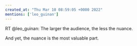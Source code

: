 ```yaml
---
created_at: "Thu Mar 10 08:59:05 +0000 2022"
mentions: ['leo_guinan']
---
```


RT @leo_guinan: The larger the audience, the less the nuance.

And yet, the nuance is the most valuable part.